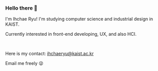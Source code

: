 ### Hello there 👋 

<!--
**ihchaeryu/ihchaeryu** is a ✨ _special_ ✨ repository because its `README.md` (this file) appears on your GitHub profile.

Here are some ideas to get you started:

- 🔭 I’m currently working on ...
- 🌱 I’m currently learning ...
- 👯 I’m looking to collaborate on ...
- 🤔 I’m looking for help with ...
- 💬 Ask me about ...
- 📫 How to reach me: ...
- 😄 Pronouns: ...
- ⚡ Fun fact: ...
-->

I'm Ihchae Ryu! I'm studying computer science and industrial design in KAIST. 

Currently interested in front-end developing, UX, and also HCI.

<br>

Here is my contact: ihchaeryu@kaist.ac.kr

Email me freely :stuck_out_tongue_winking_eye:
